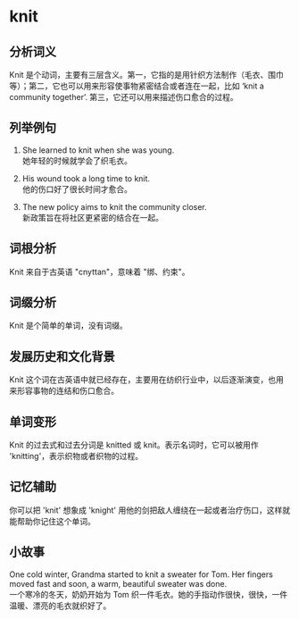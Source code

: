 # knit

## 分析词义

  

Knit 是个动词，主要有三层含义。第一，它指的是用针织方法制作（毛衣、围巾等）；第二，它也可以用来形容使事物紧密结合或者连在一起，比如 ‘knit a community together’. 第三，它还可以用来描述伤口愈合的过程。

  

## 列举例句

  

1.  She learned to knit when she was young.  
    她年轻的时候就学会了织毛衣。
    
      
    
2.  His wound took a long time to knit.  
    他的伤口好了很长时间才愈合。
    
      
    
3.  The new policy aims to knit the community closer.  
    新政策旨在将社区更紧密的结合在一起。
    
      
    

  

## 词根分析

  

Knit 来自于古英语 "cnyttan"，意味着 "绑、约束"。

  

## 词缀分析

  

Knit 是个简单的单词，没有词缀。

  

## 发展历史和文化背景

  

Knit 这个词在古英语中就已经存在，主要用在纺织行业中，以后逐渐演变，也用来形容事物的连结和伤口愈合。

  

## 单词变形

  

Knit 的过去式和过去分词是 knitted 或 knit。表示名词时，它可以被用作 'knitting'，表示织物或者织物的过程。

  

## 记忆辅助

  

你可以把 'knit' 想象成 'knight' 用他的剑把敌人缠绕在一起或者治疗伤口，这样就能帮助你记住这个单词。

  

## 小故事

  

One cold winter, Grandma started to knit a sweater for Tom. Her fingers moved fast and soon, a warm, beautiful sweater was done.  
一个寒冷的冬天，奶奶开始为 Tom 织一件毛衣。她的手指动作很快，很快，一件温暖、漂亮的毛衣就织好了。
